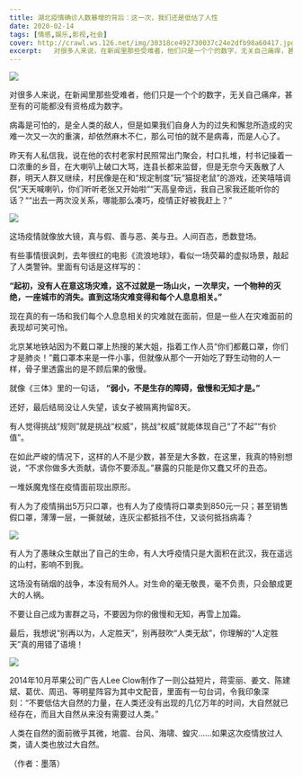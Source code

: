 ```yaml
---
title: 湖北疫情确诊人数暴增的背后：这一次，我们还是低估了人性
date: 2020-02-14
tags: [情感,娱乐,影视,社会]
cover: http://crawl.ws.126.net/img/30318ce492730037c24e2dfb98a60417.jpg
excerpt:   对很多人来说，在新闻里那些受难者，他们只是一个个的数字，无关自己痛痒，甚至有的可能都没有资格成
---
```

![](http://crawl.ws.126.net/img/30318ce492730037c24e2dfb98a60417.jpg)  

对很多人来说，在新闻里那些受难者，他们只是一个个的数字，无关自己痛痒，甚至有的可能都没有资格成为数字。

病毒是可怕的，是全人类的敌人，但是如果我们自身人为的过失和懈怠所造成的灾难一次又一次的重演，却依然麻木不仁，那么可怕的就不是病毒，而是人心了。

昨天有人私信我，说在他的农村老家村民照常出门聚会，村口扎堆，村书记操着一口浓重的乡音，在大喇叭上破口大骂，连县长都来监督，但是无奈今天轰散了人群，明天人群又继续，村民像是在和“规定制度”玩“猫捉老鼠”的游戏，还笑嘻嘻调侃“天天喊喇叭，你们听听老张又开始啦”“天高皇帝远，我自己家我还能听你的话？““出去一两次没关系，哪能那么凑巧，疫情正好被我赶上？”

![](http://crawl.ws.126.net/img/e03cd7ddf16954885e2b736d99674acc.jpg)  

这场疫情就像放大镜，真与假、善与恶、美与丑。人间百态，悉数登场。

有些事情很讽刺，去年很红的电影《流浪地球》，看似一场荧幕的虚拟场景，敲起了人类警钟。里面有句话是这样写的：

**“起初，没有人在意这场灾难，这不过就是一场山火，一次旱灾，一个物种的灭绝，一座城市的消失。直到这场灾难变得和每个人息息相关。”**

现在真的有一场和我们每个人息息相关的灾难就在面前，但是一些人在灾难面前的表现却可笑可怜。

北京某地铁站因为不戴口罩上热搜的某大姐，指着工作人员“你们都戴口罩，你们才是肺炎！”戴口罩本来是一件小事，但就像从那个一开始吃了野生动物的人一样，骨子里透露出的是不顾后果的傲慢。

就像《三体》里的一句话， **“弱小，不是生存的障碍，傲慢和无知才是。”**

还好，最后结局没让人失望，该女子被隔离拘留8天。

有人觉得挑战“规则”就是挑战“权威”，挑战“权威”就能体现自己“了不起”“有价值”。

在如此严峻的情况下，这样的人不是少数，甚至是大多数，在这里，我真的特别想说，“不求你做多大贡献，请你不要添乱。”暴露的只能是你又蠢又坏的丑态。

一堆妖魔鬼怪在疫情面前现出原形。

有人为了疫情捐出5万只口罩，也有人为了疫情将口罩卖到850元一只；甚至销售假口罩，薄薄一层，一撕就破，连灰尘都抵挡不住，又谈何抵挡病毒？

![](http://crawl.ws.126.net/img/9090a38a1340306902ce99b0a86e8692.jpg)  

有人为了愚昧众生献出了自己的生命，有人大呼疫情只是大面积在武汉，我在遥远的山村，影响不到我。

这场没有硝烟的战争，本没有局外人。对生命的毫无敬畏，毫不负责，只会酿成更大的人祸。

不要让自己成为害群之马，不要因为你的傲慢和无知，再雪上加霜。

最后，我想说“别再以为，人定胜天”，别再鼓吹“人类无敌”，你理解的“人定胜天”真的用错了语境！

![](http://crawl.ws.126.net/img/c4add02486224e4f80757bc4b9dd8b23.jpg)  

2014年10月苹果公司广告人Lee
Clow制作了一则公益短片，蒋雯丽、姜文、陈建斌、葛优、周迅、等明星阵容为其中文配音，里面有一句台词，令我印象深刻：“不要低估大自然的力量，在人类还没有出现的几亿万年的时间，大自然就已经存在，而且大自然从来没有需要过人类。”

人类在自然的面前微乎其微，地震、台风、海啸、蝗灾……如果这次疫情放过人类，请人类也放过大自然。

（作者：墨落）

